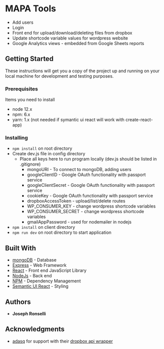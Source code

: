 # MAPA Tools
* Add users
* Login
* Front end for upload/download/deleting files from dropbox
* Update shortcode variable values for wordpress website
* Google Analytics views - embedded from Google Sheets reports

## Getting Started

These instructions will get you a copy of the project up and running on your local machine for development and testing purposes.

### Prerequisites

Items you need to install

* node 12.x
* npm: 6.x
* yarn: 1.x (not needed if symantic ui react will work with create-react-app)


### Installing

* ```npm install``` on root directory
* Create dev.js file in config directory
  * Place all keys here to run program locally (dev.js should be listed in .gitignore)
    * mongoURI - To connect to mongoDB, adding users
    * googleClientID - Google OAuth functionality with passport service
    * googleClientSecret - Google OAuth functionality with passport service 
    * cookieKey - Google OAuth functionality with passport service
    * dropboxAccessToken - upload/list/delete routes
    * WP_CONSUMER_KEY - change wordpress shortcode variables
    * WP_CONSUMER_SECRET - change wordpress shortcode variables 
    * gmailAppPassword - used for nodemailer in nodejs
* ```npm install``` on client directory
* ```npm run dev``` on root directory to start application

## Built With

* [mongoDB](https://www.mongodb.com/) - Database
* [Express](https://expressjs.com/) - Web Framework
* [React](https://reactjs.org/) - Front end JavaScript Library
* [NodeJs](https://nodejs.org/en/) - Back end
* [NPM](https://www.npmjs.com/get-npm) - Dependency Management
* [Semantic UI React](https://react.semantic-ui.com/) - Styling

## Authors

* **Joseph Ronselli** 

## Acknowledgments

* [adasq](https://github.com/adasq) for support with their [dropbox api wrapper](https://github.com/adasq/dropbox-v2-api)

